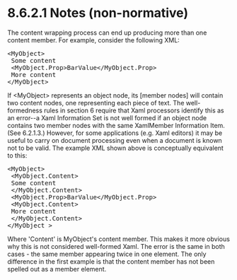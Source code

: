 <html dir="LTR" xmlns:mshelp="http://msdn.microsoft.com/mshelp" xmlns:ddue="http://ddue.schemas.microsoft.com/authoring/2003/5" xmlns:xlink="http://www.w3.org/1999/xlink" xmlns:tool="http://www.microsoft.com/tooltip"><body><input type="hidden" id="userDataCache" class="userDataStyle"><input type="hidden" id="hiddenScrollOffset"><img id="dropDownImage" style="display:none; height:0; width:0;" src="../local/drpdown.gif"><img id="dropDownHoverImage" style="display:none; height:0; width:0;" src="../local/drpdown_orange.gif"><img id="collapseImage" style="display:none; height:0; width:0;" src="../local/collapse.gif"><img id="expandImage" style="display:none; height:0; width:0;" src="../local/exp.gif"><img id="collapseAllImage" style="display:none; height:0; width:0;" src="../local/collall.gif"><img id="expandAllImage" style="display:none; height:0; width:0;" src="../local/expall.gif"><img id="copyImage" style="display:none; height:0; width:0;" src="../local/copycode.gif"><img id="copyHoverImage" style="display:none; height:0; width:0;" src="../local/copycodeHighlight.gif"><div id="header"><h1 class="heading">8.6.2.1 Notes (non-normative)</h1></div><div id="mainSection"><div id="mainBody"><div id="allHistory" class="saveHistory" onsave="saveAll()" onload="loadAll()"></div>




<p xmlns:wsd="http://wsdev.schemas.microsoft.com/authoring/2008/2" xmlns:msxsl="urn:schemas-microsoft-com:xslt" xmlns:script="urn:script" xmlns:build="urn:build">
<div id="sectionSection0" class="section" name="collapseableSection"><content xmlns="http://ddue.schemas.microsoft.com/authoring/2003/5" xmlns:wsd="http://wsdev.schemas.microsoft.com/authoring/2008/2" xmlns:msxsl="urn:schemas-microsoft-com:xslt" xmlns:script="urn:script" xmlns:build="urn:build">
				</content></div><div id="sectionSection1" class="section" name="collapseableSection"><content xmlns="http://ddue.schemas.microsoft.com/authoring/2003/5" xmlns:wsd="http://wsdev.schemas.microsoft.com/authoring/2008/2" xmlns:msxsl="urn:schemas-microsoft-com:xslt" xmlns:script="urn:script" xmlns:build="urn:build">
					<p xmlns="">The content wrapping process can end up producing more than one content member. For example, consider the following XML:</p>
					<div id="code" xmlns=""><pre>&lt;MyObject&gt;
 Some content
 &lt;MyObject.Prop&gt;BarValue&lt;/MyObject.Prop&gt;
 More content
&lt;/MyObject&gt;</pre></div>
					<p xmlns="">If &lt;MyObject&gt; represents an object node, its [member nodes] will contain two content nodes, one representing each piece of text. The well-formedness rules in section <mshelp:link keywords="777958b9-a118-4747-94cf-6f138abc56ef" tabindex="0">6</mshelp:link> require that Xaml processors identify this as an error--a <mshelp:link keywords="777958b9-a118-4747-94cf-6f138abc56ef" tabindex="0">Xaml Information Set</mshelp:link> is not well formed if an object node contains two member nodes with the same <mshelp:link keywords="5fe76f94-9868-41b2-a117-c1a62071e64d" tabindex="0">XamlMember Information Item</mshelp:link>. (See <mshelp:link keywords="a088ee7a-9a27-4569-9f44-99b5001e71d1" tabindex="0">6.2.1.3</mshelp:link>.) However, for some applications (e.g. Xaml editors) it may be useful to carry on document processing even when a document is known not to be valid. The example XML shown above is conceptually equivalent to this:</p>
					<div id="code" xmlns=""><pre>&lt;MyObject&gt;
 &lt;MyObject.Content&gt;
 Some content
 &lt;/MyObject.Content&gt;
 &lt;MyObject.Prop&gt;BarValue&lt;/MyObject.Prop&gt;
 &lt;MyObject.Content&gt;
 More content
 &lt;/MyObject.Content&gt;
&lt;/MyObject &gt;</pre></div>
					<p xmlns="">Where 'Content' is MyObject's content member. This makes it more obvious why this is not considered well-formed Xaml. The error is the same in both cases - the same member appearing twice in one element. The only difference in the first example is that the content member has not been spelled out as a member element.</p>
				</content></div><!--[if gte IE 5]>
			<tool:tip element="languageFilterToolTip" avoidmouse="false"/>
		<![endif]--></div><a name="feedback"></a><span></span></div></body></html>
